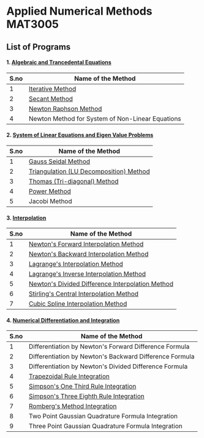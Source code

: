 # Applied Numerical Methods MAT3005


## List of Programs

#### 1. [Algebraic and Trancedental Equations](./Module_1)

| S.no | Name of the Method |
| ---- | --------------------- |
| 1 | [Iterative Method](./Module_1/iterative_method.m) |
| 2 | [Secant Method](./Module_1/secant_method.m) |
| 3 | [Newton Raphson Method](./Module_1/newton_raphson_method.m) |
| 4 | Newton Method for System of Non-Linear Equations |


#### 2. [System of Linear Equations and Eigen Value Problems](./Module_2)

| S.no | Name of the Method |
| ---- | --------------------- |
| 1 | [Gauss Seidal Method](./Module_2/gauss_seidal_method.m) |
| 2 | [Triangulation (LU Decomposition) Method](./Module_2/lu_decomposition_method.m) |
| 3 | [Thomas (Tri-diagonal) Method](./Module_2/thomas_method.m) |
| 4 | [Power Method](./Module_2/power_method.m) |
| 5 | Jacobi Method |


#### 3. [Interpolation](./Module_3)

| S.no | Name of the Method |
| ---- | --------------------- |
| 1 | [Newton's Forward Interpolation Method](./Module_3/newton_forward_interpolation.m) |
| 2 | [Newton's Backward Interpolation Method](./Module_3/newton_backward_interpolation.m) |
| 3 | [Lagrange's Interpolation Method](./Module_3/lagrange_interpolation.m) |
| 4 | [Lagrange's Inverse Interpolation Method](./Module_3/lagrange_inverse_interpolation.m) |
| 5 | [Newton's Divided Difference Interpolation Method](./Module_3/newton_divided_difference_interpolation.m) |
| 6 | [Stirling's Central Interpolation Method](./Module_3/stirling_interpolation.m) |
| 7 | [Cubic Spline Interpolation Method](./Module_3/cubic_spline_interpolation.m) |


#### 4. [Numerical Differentiation and Integration](./Module_4)

| S.no | Name of the Method |
| ---- | --------------------- |
| 1 | Differentiation by Newton's Forward Difference Formula |
| 2 | Differentiation by Newton's Backward Difference Formula |
| 3 | Differentiation by Newton's Divided Difference Formula |
| 4 | [Trapezoidal Rule Integration](./Module_4/trapezoidal_rule) |
| 5 | [Simpson's One Third Rule Integration](./Module_4/simpson_one_third) |
| 6 | [Simpson's Three Eighth Rule Integration](./Module_4/simpson_three_eighth) |
| 7 | [Romberg's Method Integration](./Module_4/romberg_method) |
| 8 | Two Point Gaussian Quadrature Formula Integration |
| 9 | Three Point Gaussian Quadrature Formula Integration |
